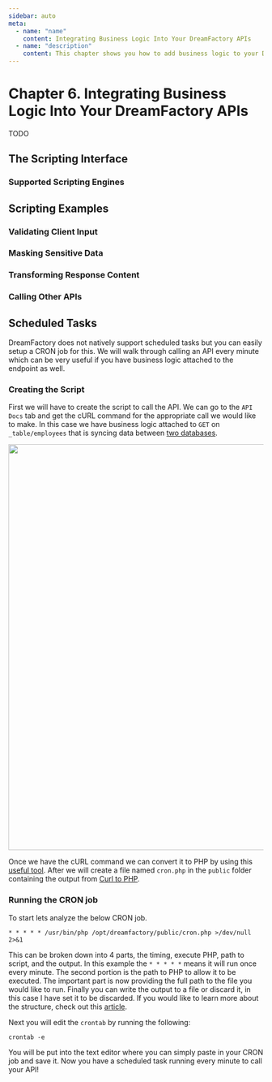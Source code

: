 ```yaml
---
sidebar: auto
meta:
  - name: "name"
    content: Integrating Business Logic Into Your DreamFactory APIs
  - name: "description"
    content: This chapter shows you how to add business logic to your DreamFactory APIs, allowing you to validate input parameters, transform responses, call other APIs, and more.
---
```


# Chapter 6. Integrating Business Logic Into Your DreamFactory APIs

TODO

## The Scripting Interface

### Supported Scripting Engines

## Scripting Examples

### Validating Client Input

### Masking Sensitive Data

### Transforming Response Content

### Calling Other APIs

## Scheduled Tasks

DreamFactory does not natively support scheduled tasks but you can easily setup a CRON job for this. We will walk through calling an API every minute which can be very useful if you have business logic attached to the endpoint as well.

### Creating the Script

First we will have to create the script to call the API. We can go to the `API Docs` tab and get the cURL command for the appropriate call we would like to make. In this case we have business logic attached to `GET` on `_table/employees` that is syncing data between [two databases](chapter03.html#synchronizing-records-between-two-databases).

<p>
<img src="/images/06/curl-schedule.png" width="800">
</p>

Once we have the cURL command we can convert it to PHP by using this [useful tool](https://incarnate.github.io/curl-to-php/). After we will create a file named `cron.php` in the `public` folder containing the output from [Curl to PHP](https://incarnate.github.io/curl-to-php/).

### Running the CRON job

To start lets analyze the below CRON job.

    * * * * * /usr/bin/php /opt/dreamfactory/public/cron.php >/dev/null 2>&1

This can be broken down into 4 parts, the timing, execute PHP, path to script, and the output. In this example the `* * * * *` means it will run once every minute. The second portion is the path to PHP to allow it to be executed. The important part is now providing the full path to the file you would like to run. Finally you can write the output to a file or discard it, in this case I have set it to be discarded. If you would like to learn more about the structure, check out this [article](https://crontab-generator.org/).

Next you will edit the `crontab` by running the following:
    
    crontab -e

You will be put into the text editor where you can simply paste in your CRON job and save it. Now you have a scheduled task running every minute to call your API!



